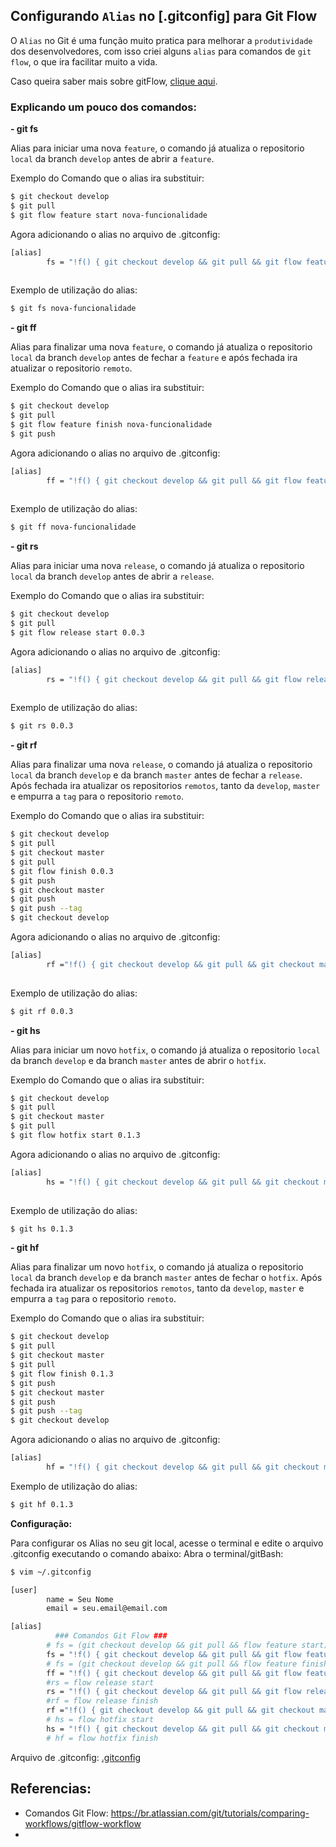 ## Configurando `Alias` no [.gitconfig] para **Git Flow**

O `Alias` no Git é uma função muito pratica para melhorar a `produtividade` dos desenvolvedores, com isso criei alguns `alias` para comandos de `git flow`, o que ira facilitar muito a vida.

Caso queira saber mais sobre gitFlow, [clique aqui](README.md).

### Explicando um pouco dos comandos: 

**- git fs**

Alias para iniciar uma nova `feature`, o comando já atualiza o repositorio `local` da branch `develop` antes de abrir a `feature`. 

Exemplo do Comando que o alias ira substituir:
```sh
$ git checkout develop
$ git pull
$ git flow feature start nova-funcionalidade
```
Agora adicionando o alias no arquivo de .gitconfig:

```sh
[alias]
        fs = "!f() { git checkout develop && git pull && git flow feature start \"$1\"; }; f"
	
```
Exemplo de utilização do alias:
```sh
$ git fs nova-funcionalidade
```
**- git ff**

Alias para finalizar uma nova `feature`, o comando já atualiza o repositorio `local` da branch `develop` antes de fechar a `feature` e após fechada ira atualizar o repositorio `remoto`. 

Exemplo do Comando que o alias ira substituir:
```sh
$ git checkout develop
$ git pull
$ git flow feature finish nova-funcionalidade
$ git push
```
Agora adicionando o alias no arquivo de .gitconfig:

```sh
[alias]
        ff = "!f() { git checkout develop && git pull && git flow feature finish \"$1\" && git push; }; f"
	
```
Exemplo de utilização do alias:
```sh
$ git ff nova-funcionalidade
```
**- git rs**

Alias para iniciar uma nova `release`, o comando já atualiza o repositorio `local` da branch `develop` antes de abrir a `release`.

Exemplo do Comando que o alias ira substituir:
```sh
$ git checkout develop
$ git pull
$ git flow release start 0.0.3
```
Agora adicionando o alias no arquivo de .gitconfig:

```sh
[alias]
        rs = "!f() { git checkout develop && git pull && git flow release start \"$1\"; }; f"
	
```
Exemplo de utilização do alias:
```sh
$ git rs 0.0.3
```
**- git rf**

Alias para finalizar uma nova `release`, o comando já atualiza o repositorio `local` da branch `develop` e da branch `master` antes de fechar a `release`.  Após fechada ira atualizar os repositorios `remotos`, tanto da `develop`, `master` e empurra a `tag` para o repositorio `remoto`.

Exemplo do Comando que o alias ira substituir:
```sh
$ git checkout develop
$ git pull
$ git checkout master
$ git pull
$ git flow finish 0.0.3
$ git push
$ git checkout master
$ git push
$ git push --tag
$ git checkout develop
```
Agora adicionando o alias no arquivo de .gitconfig:

```sh
[alias]
        rf ="!f() { git checkout develop && git pull && git checkout master && git pull && git flow release finish \"$1\" && git push && git checkout master && git push && git push --tag && git checkout develop; }; f"
	
```
Exemplo de utilização do alias:
```sh
$ git rf 0.0.3
```
**- git hs**

Alias para iniciar um novo `hotfix`, o comando já atualiza o repositorio `local` da branch `develop` e da branch `master` antes de abrir o `hotfix`.

Exemplo do Comando que o alias ira substituir:
```sh
$ git checkout develop
$ git pull
$ git checkout master
$ git pull
$ git flow hotfix start 0.1.3
```
Agora adicionando o alias no arquivo de .gitconfig:

```sh
[alias]
        hs = "!f() { git checkout develop && git pull && git checkout master && git pull && git flow hotfix start \"$1\"; }; f"
	
```
Exemplo de utilização do alias:
```sh
$ git hs 0.1.3
```
**- git hf**

Alias para finalizar um novo `hotfix`, o comando já atualiza o repositorio `local` da branch `develop` e da branch `master` antes de fechar o `hotfix`.  Após fechada ira atualizar os repositorios `remotos`, tanto da `develop`, `master` e empurra a `tag` para o repositorio `remoto`.

Exemplo do Comando que o alias ira substituir:
```sh
$ git checkout develop
$ git pull
$ git checkout master
$ git pull
$ git flow finish 0.1.3
$ git push
$ git checkout master
$ git push
$ git push --tag
$ git checkout develop
```
Agora adicionando o alias no arquivo de .gitconfig:

```sh
[alias]
        hf = "!f() { git checkout develop && git pull && git checkout master && git pull && git flow hotfix finish \"$1\" && git push && git checkout master && git push && git push --tag && git checkout develop; }; f"

```
Exemplo de utilização do alias:
```sh
$ git hf 0.1.3
```

**Configuração:**

Para configurar os Alias no seu git local, acesse o terminal e edite o arquivo .gitconfig executando o comando abaixo:
Abra o terminal/gitBash:
```sh
$ vim ~/.gitconfig
```

```sh
[user]
        name = Seu Nome
        email = seu.email@email.com

[alias]
          ### Comandos Git Flow ###
        # fs = (git checkout develop && git pull && flow feature start)
        fs = "!f() { git checkout develop && git pull && git flow feature start \"$1\"; }; f"
        # fs = (git checkout develop && git pull && flow feature finish)
        ff = "!f() { git checkout develop && git pull && git flow feature finish \"$1\" && git push; }; f"
        #rs = flow release start
        rs = "!f() { git checkout develop && git pull && git flow release start \"$1\"; }; f"
        #rf = flow release finish
        rf ="!f() { git checkout develop && git pull && git checkout master && git pull && git flow release finish \"$1\" && git push && git checkout master && git push && git push --tag && git checkout develop; }; f"
        # hs = flow hotfix start
        hs = "!f() { git checkout develop && git pull && git checkout master && git pull && git flow hotfix start \"$1\"; }; f"
        # hf = flow hotfix finish
```
Arquivo de .gitconfig: [.gitconfig](.gitconfig)

## Referencias:
- Comandos Git Flow: https://br.atlassian.com/git/tutorials/comparing-workflows/gitflow-workflow
- 
